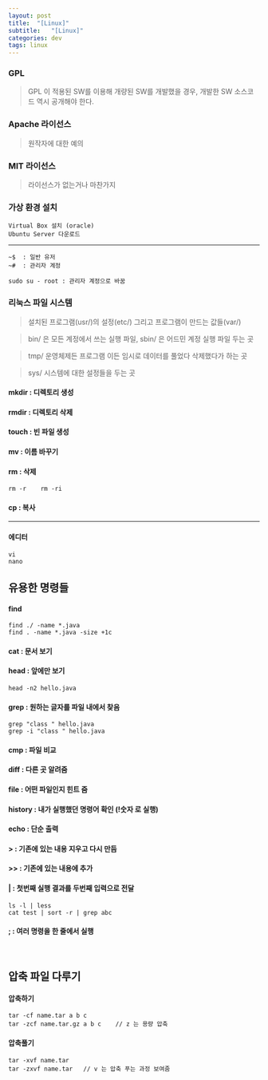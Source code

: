 ```yaml
---
layout: post
title:  "[Linux]"
subtitle:   "[Linux]"
categories: dev
tags: linux
---
```


### GPL  
> GPL 이 적용된 SW를 이용해 개량된 SW를 개발했을 경우, 개발한 SW 소스코드 역시 공개해야 한다.

### Apache 라이선스  
> 원작자에 대한 예의

### MIT 라이선스  
> 라이선스가 없는거나 마찬가지


### 가상 환경 설치  

    Virtual Box 설치 (oracle)  
    Ubuntu Server 다운로드  
-----


    ~$  : 일반 유저
    ~#  : 관리자 계정

    sudo su - root : 관리자 계정으로 바꿈


### 리눅스 파일 시스템  

> 설치된 프로그램(usr/)의 설정(etc/) 그리고 프로그램이 만드는 값들(var/)

> bin/ 은 모든 계정에서 쓰는 실행 파일, sbin/ 은 어드민 계정 실행 파일 두는 곳

> tmp/ 운영체제든 프로그램 이든 임시로 데이터를 풀었다 삭제했다가 하는 곳

> sys/ 시스템에 대한 설정들을 두는 곳



#### mkdir : 디렉토리 생성  
> 
#### rmdir : 디렉토리 삭제  
>
#### touch : 빈 파일 생성  

#### mv : 이름 바꾸기

#### rm : 삭제  
    rm -r    rm -ri  

#### cp : 복사  

------

#### 에디터  
    vi
    nano

## 유용한 명령들

#### find  
    find ./ -name *.java  
    find . -name *.java -size +1c

#### cat : 문서 보기

#### head : 앞에만 보기  
    head -n2 hello.java

#### grep : 원하는 글자를 파일 내에서 찾음  
    grep "class " hello.java
    grep -i "class " hello.java


#### cmp : 파일 비교  
#### diff : 다른 곳 알려줌
#### file : 어떤 파일인지 힌트 줌

#### history : 내가 실행했던 명령어 확인 (!숫자 로 실행)

#### echo : 단순 출력  

#### > : 기존에 있는 내용 지우고 다시 만듬  
#### >> : 기존에 있는 내용에 추가  
#### | : 첫번째 실행 결과를 두번째 입력으로 전달  
    ls -l | less  
    cat test | sort -r | grep abc

#### ; : 여러 명령을 한 줄에서 실행


<br>


## 압축 파일 다루기

#### 압축하기  
    tar -cf name.tar a b c
    tar -zcf name.tar.gz a b c    // z 는 용량 압축

#### 압축풀기  
    tar -xvf name.tar
    tar -zxvf name.tar   // v 는 압축 푸는 과정 보여줌
    
